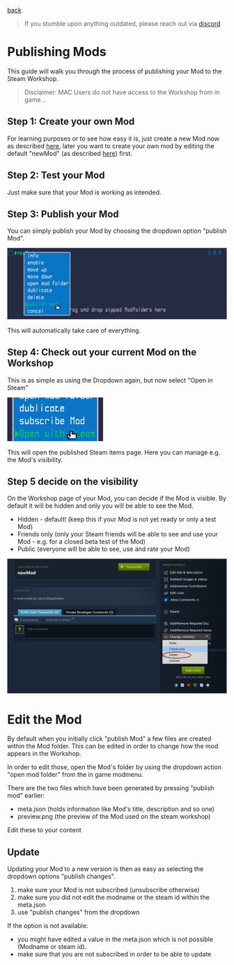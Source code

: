 <a href="../index.md">back</a>

>If you stumble upon anything outdated, please reach out via [discord](https://discord.gg/uJjuuAH5uX)

# Publishing Mods

This guide will walk you through the process of publishing your Mod to the Steam Workshop.

> Disclaimer: MAC Users do not have access to the Workshop from in game...

## Step 1: Create your own Mod
For learning purposes or to see how easy it is, just create a new Mod now as described [here](../mod-creation.md), later you want to create your own mod by editing the default "newMod" (as described [here](../creating-new-mods/index.md)) first.

## Step 2: Test your Mod
Just make sure that your Mod is working as intended.

## Step 3: Publish your Mod
You can simply publish your Mod by choosing the dropdown option "publish Mod".

![alt text](publish-mod.png)

This will automatically take care of everything.

## Step 4: Check out your current Mod on the Workshop
This is as simple as using the Dropdown again, but now select "Open in Steam"

<img src="show-on-steam.png" style="max-height: 100px;">

This will open the published Steam items page. Here you can manage e.g. the Mod's visibility. 

## Step 5 decide on the visibility

On the Workshop page of your Mod, you can decide if the Mod is visible. By default it will be hidden and only you will be able to see the Mod.

- Hidden - default! (keep this if your Mod is not yet ready or only a test Mod)
- Friends only (only your Steam friends will be able to see and use your Mod - e.g. for a closed beta test of the Mod)
- Public (everyone will be able to see, use and rate your Mod)

![alt text](mod-visibility.png)

# Edit the Mod
By default when you initially click "publish Mod" a few files are created within the Mod folder. This can be edited in order to change how the mod appears in the Workshop.

In order to edit those, open the Mod's folder by using the dropdown action "open mod folder" from the in game modmenu.

There are the two files which have been generated by pressing "publish mod" earlier:
- meta.json (holds information like Mod's title, description and so one)
- preview.png (the preview of the Mod used on the steam workshop)

Edit these to your content

## Update

Updating your Mod to a new version is then as easy as selecting the dropdown options "publish changes".

1. make sure your Mod is not subscribed (unsubscribe otherwise)
2. make sure you did not edit the modname or the steam id within the meta.json
3. use "publish changes" from the dropdown

If the option is not available:
- you might have edited a value in the meta.json which is not possible (Modname or steam id).
- make sure that you are not subscribed in order to be able to update
